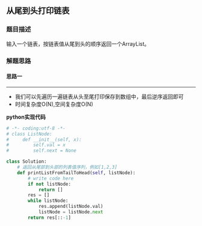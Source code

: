 ## 从尾到头打印链表
### 题目描述
输入一个链表，按链表值从尾到头的顺序返回一个ArrayList。
### 解题思路
#### 思路一
****
- 我们可以先遍历一遍链表从头至尾打印保存到数组中，最后逆序返回即可
- 时间复杂度O(N),空间复杂度O(N)

**python实现代码**
```python
# -*- coding:utf-8 -*-
# class ListNode:
#     def __init__(self, x):
#         self.val = x
#         self.next = None

class Solution:
    # 返回从尾部到头部的列表值序列，例如[1,2,3]
    def printListFromTailToHead(self, listNode):
        # write code here
        if not listNode:
            return []
        res = []
        while listNode:
            res.append(listNode.val)
            listNode = listNode.next
        return res[::-1]
```

